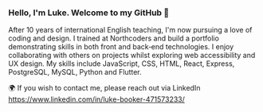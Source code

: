 ### Hello, I'm Luke. Welcome to my GitHub 👋

After 10 years of international English teaching, I'm now pursuing a love of coding and design. I trained at Northcoders and build a portfolio demonstrating skills in both front and back‐end technologies. I enjoy collaborating with others on projects whilst exploring web accessibility and UX design. My skills include JavaScript, CSS, HTML, React, Express, PostgreSQL, MySQL, Python and Flutter.

:earth_africa: If you wish to contact me, please reach out via LinkedIn https://www.linkedin.com/in/luke-booker-471573233/
